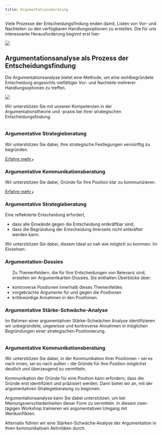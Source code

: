 ```yaml
---
title: Argumentationsberatung
---
```

<!-- Markdown-Graphikeinbindung funktioniert nicht
![Herausforderung-Entscheidungsfindung](/home/eugen/ArgumentationsAgentur/aa-website-test/src/static/img/entschfind-herausforder.svg)

![Herausforderung-Entscheidungsfindung](/img/entschfind-herausforder.svg)
-->

<!-- callouts funktionieren nicht>
::: {.callout-note}
## Herausforderung der Entscheidungsfindung
:::
-->

<section class="py-12 sm:py-12 lg:py-16">
    <div class="px-4 mx-auto max-w-7xl sm:px-6 lg:px-8">
        <div class="max-w-xl mx-auto  xl:max-w-2xl">
            <p class="mb-4 sm:text-1.5xl">Viele Prozesse der Entscheidungsfindung enden damit, Listen von Vor- und Nachteilen zu den verfügbaren Handlungsoptionen zu erstellen. Die für uns interessante Herausforderung beginnt erst hier:</p>
			<div class="w-full">
    			<img src="{{ '/img/entschfind-herausforder2.svg' | url }}" class="h-auto w-full max-w-[600px]">
			</div>
			<h1 class="font-bold tracking-wide text-3xl text-center mt-12 mb-4">Argumentationsanalyse als Prozess der Entscheidungsfindung</h1>
            <p class="mb-4 sm:text-1.5xl">Die Argumentationsanalyse bietet eine Methode, um eine wohlbegründete Entscheidung angesichts vielfältiger Vor- und Nachteile mehrerer Handlungsoptionen zu treffen.</p>
			<div class="w-full">
    			<img src="{{ '/img/arg-analysis-structure-prozess-kl3.svg' | url }}" class="h-auto w-full max-w-[600px]">
			</div>
			<p class="mt-4 sm:text-1.5xl">Wir unterstützen Sie mit unseren Kompetenzen in der Argumentationstheorie und -praxis bei Ihrer strategischen Entscheidungsfindung.</p>
        </div>
		<!-- Anfang: Überblickskacheln -->
				<div class="grid max-w-4xl lg:max-w-6xl grid-cols-1 mx-auto mt-8 text-center gap-y-4 sm:gap-x-8 sm:grid-cols-1 lg:grid-cols-2 sm:mt-12 lg:mt-20 sm:text-left">
					<!-- Kachel: 'Argumentative Strategieberatung' -->
					<div class="relative">
						<div class="relative overflow-hidden bg-white hover:bg-main_gray shadow-md rounded-xl h-full">
							<div class="p-9">
							  <img src="{{ '/img/logo_beratung_node.svg' | url }}" alt="" class="mt-6 h-12 w-12">
							  <h3 class="mt-6 sm:mt-10  text-2xl font-bold text-gray-900 ">Argumentative Strategieberatung</h3>
							  <p class="mt-6 text-base text-gray-600 sm:text-1.5xl">Wir unterstützen Sie dabei, Ihre strategische Festlegungen vernünftig zu begründen.</p>
							  <a class="group inline-flex items-center rounded-full text-sm font-semibold whitespace-nowrap focus:outline-none focus:ring-2 bg-slate-100 text-gray-600 hover:bg-slate-200 hover:text-slate-900 focus:ring-slate-500 mt-1" href="#strategieber">Erfahre mehr 
							  <svg class="overflow-visible ml-3 text-slate-300 group-hover:text-slate-400"
							  width="3" height="6" viewBox="0 0 3 6" fill="none" stroke="currentColor" stroke-width="2"
							  stroke-linecap="round" stroke-linejoin="round">
							  <path d="M0 0L3 3L0 6"></path>
							  </svg>
							  </a>
							</div>
						</div>
					</div>
					<!-- Kachel:  Argumentative Kommunikationsberatung -->
					<div class="overflow-hidden bg-white  hover:bg-main_gray shadow-md rounded-xl">
						<div class="p-9">
							<img src="{{ '/img/logo_beratung_kommunikation.svg' | url }}" alt="" class="mt-6 h-12 w-12">
							<h3 class="mt-6 text-2xl font-bold text-gray-900 sm:mt-10">Argumentative Kommunikationsberatung</h3>
							<p class="mt-6 text-base text-gray-600 sm:text-1.5xl">Wir unterstützen Sie dabei, Gründe für Ihre Position klar zu kommunizieren.</p>
							<a class="group inline-flex items-center rounded-full text-sm font-semibold whitespace-nowrap focus:outline-none focus:ring-2 bg-slate-100 text-gray-600 hover:bg-slate-200 hover:text-slate-900 focus:ring-slate-500 mt-1" href="#kommber">Erfahre mehr 
							  <svg class="overflow-visible ml-3 text-slate-300 group-hover:text-slate-400"
							  width="3" height="6" viewBox="0 0 3 6" fill="none" stroke="currentColor" stroke-width="2"
							  stroke-linecap="round" stroke-linejoin="round">
							  <path d="M0 0L3 3L0 6"></path>
							  </svg>
							  </a>
						</div>
					</div>					
				</div>
				<!-- Detailkacheln -->
				<div class="grid max-w-4xl lg:max-w-6xl grid-cols-1 mx-auto mt-8 text-center gap-y-4 sm:gap-x-8 sm:grid-cols-1 lg:grid-cols-1 sm:mt-12 lg:mt-20 sm:text-left">
					<!-- Kachel:Argumentative Strategieberatung' -->
					<div class="relative">
						<div id="strategieber" class="relative overflow-hidden bg-white shadow-md rounded-xl h-full">
							<div class="p-9">
							  <div class="flex items-center mb-3">
								<div
									class="mr-3 inline-flex items-center justify-center flex-shrink-0">
									<img src="{{ '/img/logo_beratung_node.svg' | url }}" alt="" class="mt-2 h-12 w-12">
								</div>
								<h3 class="mt-2 text-2xl font-bold text-gray-900 ">Argumentative Strategieberatung</h3>
							  </div>
							  <p class="mt-6 text-base text-gray-600 sm:text-1.5xl">Eine reflektierte Entscheidung erfordert,</p>
							  <ul class="text-base text-gray-600 sm:text-1.5xl">
								<li>dass alle Einwände gegen die Entscheidung entkräftbar sind;</li>
								<li>dass die Begründung der Entscheidung ihrerseits nicht entkräftet werden kann.</li>
							  </ul>
							  <p class="text-base text-gray-600 sm:text-1.5xl">Wir unterstützen Sie dabei, diesem Ideal so nah wie möglich zu kommen. Im Einzelnen:</p>
							  <h3 class="mt-2 text-base font-bold text-gray-900 sm:text-2xl">Argumentation-Dossies</h3>
							  <ul class="text-base text-gray-600">
							  <p class="text-base text-gray-600 sm:text-1.5xl">Zu Themenfeldern, die für Ihre Entscheidungen von Relevanz sind, erstellen wir Argumentkarten-Dossies. Sie enthalten Überblicke über:</p>
								<li>kontroverse Positionen innerhalb dieses Themenfeldes</li>
								<li>vorgebrachte Argumente für und gegen die Positionen</li>
								<li>kritikwürdige Annahmen in den Positionen.</li>
							  </ul>
							  <h3 class="mt-2 text-base font-bold text-gray-900 sm:text-2xl">Argumentative Stärke-Schwäche-Analyse</h3>
							  <p class="text-base text-gray-600 sm:text-1.5xl">Im Rahmen einer argumentativen Stärke-Schwächen Analyse identifizieren wir unbegründete, ungewisse und kontroverse Annahmen in möglichen Begründungen einer strategischen Positionierung.</p>
							</div>
						</div>
					</div>
					<!-- Kachel: argumentative Kommunikationsberatung -->
					<div class="relative">
						<div id="kommber" class="relative overflow-hidden bg-white shadow-md rounded-xl h-full">
							<div class="p-9">
							  <div class="flex items-center mb-3">
								<div
									class="mr-3 inline-flex items-center justify-center flex-shrink-0">
									<img src="{{ '/img/logo_beratung_kommunikation.svg' | url }}" alt="" class="mt-2 h-12 w-12">
								</div>
								<h3 class="mt-2 text-2xl font-bold text-gray-900">Argumentative Kommunikationsberatung</h3>
							  </div>
							  <p class="mt-6 text-base text-gray-600 sm:text-1.5xl">Wir unterstützen Sie dabei, in der Kommunikation ihrer Positionen – sei es nach innen, sei es nach außen – die Gründe für Ihre Position möglichst deutlich und überzeugend zu vermitteln.</p>
							  <p class="text-base text-gray-600 sm:text-1.5xl">Kommunikation der Gründe für eine Position kann erfordern, dass die Gründe erst identifiziert und präzisiert werden. Dann bietet wir an, mit der argumentativen Strategieberatung zu beginnen.</p>
							  <p class="text-base text-gray-600 sm:text-1.5xl">Argumentationsanalyse kann Sie dabei unterstützen, um bei Meinungsverschiedenheiten dieser Form zu vermitteln. In diesem zwei-tägigen Workshop trainieren wir argumentativen Umgang mit Wertkonflikten.</p>
							  <p class="text-base text-gray-600 sm:text-1.5xl">Alternativ führen wir eine Stärken-Schwäche-Analyse der Argumentation in Ihren kommunikativen Aktivitäten durch.</p>
							</div>
						</div>
					</div> 
	</div>
</section>







<!-- 
Wir unterstützen Sie mit unseren Kompetenzen in der Argumentationstheorie und -praxis bei Ihrer strategischen Positionierung sowie Ihrer Kommunikation.

# Argumentative Strategieberatung

Ein reflektiert begründetes Urteil erfordert,

+ dass alle Einwände gegen das Urteil entkräftet werden können;
+ dass die Begründung für das Urteil nicht mit guten Gründen abgewiesen werden kann.

Dieses Ideal ist schwer zu erreichen. Wir können Sie dabei unterstützen, bei Ihren strategischen Festlegungen das Ideal so weit wie möglich zu erreichen. Im Einzelnen:

+ Zu Themenfeldern, die für Ihre Entscheidungen von Relevanz sind, erstellen wir Argumentkarten-Dossies. Sie enthalten Überblicke über
	+ kontroverse Positionen innerhalb dieses Themenfeldes;
	+ Vorgebrachte Argumente für und gegen die Positionen
	+ kritikwürdige Annahmen in den Positionen.
+ Argumentative Stärke-Schwäche-Analyse bei Ihren strategischen Festlegungen: 
	+ Wir identifizieren unbegründete, ungewisse und kontroverse Prämissen in möglichen Begründungen einer strategischen Positionierung.
	


# Argumentative Kommunikationsberatung

Wir unterstützen Sie dabei, in der Kommunikation ihrer Positionen – sei es nach innen, sei es nach außen – die Gründe für Ihre Position möglichst deutlich und überzeugend zu vermitteln. 
Kommunikation der Gründe für eine Position kann erfordern, dass die Gründe erst identifiziert und präzisiert werden. Dann bietet wir an, mit der argumentativen Strategieberatung zu beginnen. 
Alternativ führen wir eine Stärken-Schwäche-Analyse der Argumentation in Ihren kommunikativen Aktivitäten durch.
-->